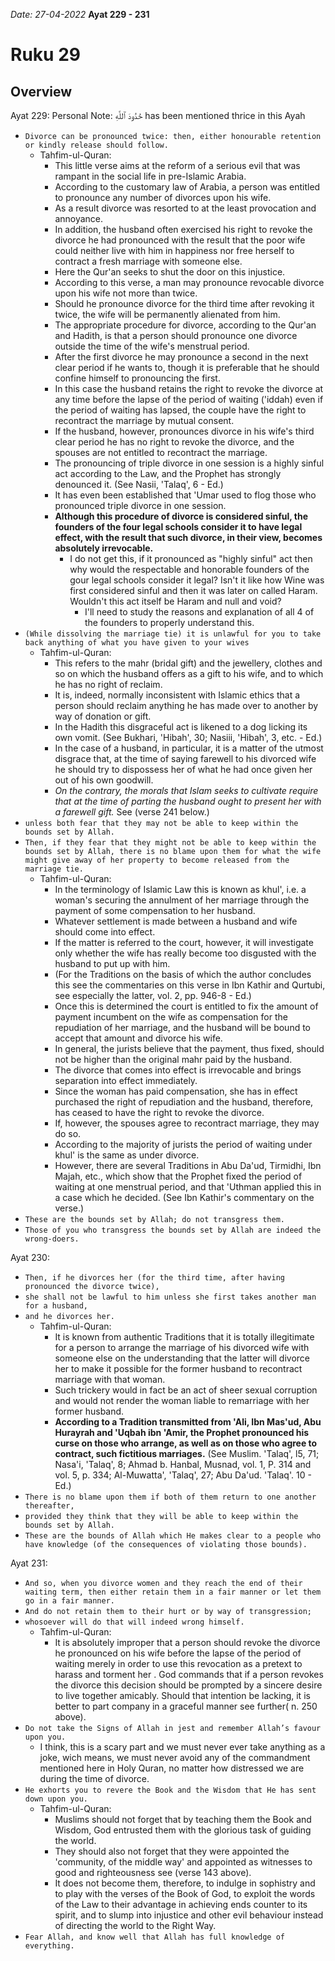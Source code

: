 *Date: 27-04-2022*
**Ayat 229 - 231**
# Ruku 29

## Overview


Ayat 229:
Personal Note:
حُدُودَ ٱللَّهِ has been mentioned thrice in this Ayah

- `Divorce can be pronounced twice: then, either honourable retention or kindly release should follow.`
  - Tahfim-ul-Quran:
    - This little verse aims at the reform of a serious evil that was rampant in the social life in pre-Islamic Arabia. 
    - According to the customary law of Arabia, a person was entitled to pronounce any number of divorces upon his wife. 
    - As a result divorce was resorted to at the least provocation and annoyance. 
    - In addition, the husband often exercised his right to revoke the divorce he had pronounced with the result that the poor wife could neither live with him in happiness nor free herself to contract a fresh marriage with someone else. 
    - Here the Qur'an seeks to shut the door on this injustice. 
    - According to this verse, a man may pronounce revocable divorce upon his wife not more than twice.
    - Should he pronounce divorce for the third time after revoking it twice, the wife will be permanently alienated from him. 
    - The appropriate procedure for divorce, according to the Qur'an and Hadith, is that a person should pronounce one divorce outside the time of the wife's menstrual period.
    - After the first divorce he may pronounce a second in the next clear period if he wants to, though it is preferable that he should confine himself to pronouncing the first. 
    - In this case the husband retains the right to revoke the divorce at any time before the lapse of the period of waiting ('iddah) even if the period of waiting has lapsed, the couple have the right to recontract the marriage by mutual consent. 
    - If the husband, however, pronounces divorce in his wife's third clear period he has no right to revoke the divorce, and the spouses are not entitled to recontract the marriage. 
    - The pronouncing of triple divorce in one session is a highly sinful act according to the Law, and the Prophet has strongly denounced it. (See Nasii, 'Talaq', 6 - Ed.) 
    - It has even been established that 'Umar used to flog those who pronounced triple divorce in one session. 
    - **Although this procedure of divorce is considered sinful, the founders of the four legal schools consider it to have legal effect, with the result that such divorce, in their view, becomes absolutely irrevocable.**
      - I do not get this, if it pronounced as "highly sinful" act then why would the respectable and honorable founders of the gour legal schools consider it legal? Isn't it like how Wine was first considered sinful and then it was later on called Haram. Wouldn't this act itself be Haram and null and void?
        - I'll need to study the reasons and explanation of all 4 of the founders to properly understand this.
- `(While dissolving the marriage tie) it is unlawful for you to take back anything of what you have given to your wives`
  - Tahfim-ul-Quran:
    - This refers to the mahr (bridal gift) and the jewellery, clothes and so on which the husband offers as a gift to his wife, and to which he has no right of reclaim. 
    - It is, indeed, normally inconsistent with Islamic ethics that a person should reclaim anything he has made over to another by way of donation or gift. 
    - In the Hadith this disgraceful act is likened to a dog licking its own vomit. (See Bukhari, 'Hibah', 30; Nasiii, 'Hibah', 3, etc. - Ed.) 
    - In the case of a husband, in particular, it is a matter of the utmost disgrace that, at the time of saying farewell to his divorced wife he should try to dispossess her of what he had once given her out of his own goodwill.
    - *On the contrary, the morals that Islam seeks to cultivate require that at the time of parting the husband ought to present her with a farewell gift.* See (verse 241 below.)
- `unless both fear that they may not be able to keep within the bounds set by Allah.`
- `Then, if they fear that they might not be able to keep within the bounds set by Allah, there is no blame upon them for what the wife might give away of her property to become released from the marriage tie.`
  - Tahfim-ul-Quran:
    - In the terminology of Islamic Law this is known as khul', i.e. a woman's securing the annulment of her marriage through the payment of some compensation to her husband. 
    - Whatever settlement is made between a husband and wife should come into effect. 
    - If the matter is referred to the court, however, it will investigate only whether the wife has really become too disgusted with the husband to put up with him. 
    - (For the Traditions on the basis of which the author concludes this see the commentaries on this verse in Ibn Kathir and Qurtubi, see especially the latter, vol. 2, pp. 946-8 - Ed.) 
    - Once this is determined the court is entitled to fix the amount of payment incumbent on the wife as compensation for the repudiation of her marriage, and the husband will be bound to accept that amount and divorce his wife. 
    - In general, the jurists believe that the payment, thus fixed, should not be higher than the original mahr paid by the husband. 
    - The divorce that comes into effect is irrevocable and brings separation into effect immediately. 
    - Since the woman has paid compensation, she has in effect purchased the right of repudiation and the husband, therefore, has ceased to have the right to revoke the divorce. 
    - If, however, the spouses agree to recontract marriage, they may do so. 
    - According to the majority of jurists the period of waiting under khul' is the same as under divorce. 
    - However, there are several Traditions in Abu Da'ud, Tirmidhi, Ibn Majah, etc., which show that the Prophet fixed the period of waiting at one menstrual period, and that 'Uthman applied this in a case which he decided. (See Ibn Kathir's commentary on the verse.)
- `These are the bounds set by Allah; do not transgress them.` 
- `Those of you who transgress the bounds set by Allah are indeed the wrong-doers.`

Ayat 230:
- `Then, if he divorces her (for the third time, after having pronounced the divorce twice),` 
- `she shall not be lawful to him unless she first takes another man for a husband,` 
- `and he divorces her.` 
  - Tahfim-ul-Quran:
    - It is known from authentic Traditions that it is totally illegitimate for a person to arrange the marriage of his divorced wife with someone else on the understanding that the latter will divorce her to make it possible for the former husband to recontract marriage with that woman. 
    - Such trickery would in fact be an act of sheer sexual corruption and would not render the woman liable to remarriage with her former husband. 
    - **According to a Tradition transmitted from 'Ali, Ibn Mas'ud, Abu Hurayrah and 'Uqbah ibn 'Amir, the Prophet pronounced his curse on those who arrange, as well as on those who agree to contract, such fictitious marriages.** (See Muslim. 'Talaq', l5, 71; Nasa'i, 'Talaq', 8; Ahmad b. Hanbal, Musnad, vol. 1, P. 314 and vol. 5, p. 334; Al-Muwatta', 'Talaq', 27; Abu Da'ud. 'Talaq'. 10 - Ed.)
- `There is no blame upon them if both of them return to one another thereafter,`
- `provided they think that they will be able to keep within the bounds set by Allah.`
- `These are the bounds of Allah which He makes clear to a people who have knowledge (of the consequences of violating those bounds).`


Ayat 231:
- `And so, when you divorce women and they reach the end of their waiting term, then either retain them in a fair manner or let them go in a fair manner.`
- `And do not retain them to their hurt or by way of transgression;`
- `whosoever will do that will indeed wrong himself.`
  - Tahfim-ul-Quran:
    - It is absolutely improper that a person should revoke the divorce he pronounced on his wife before the lapse of the period of waiting merely in order to use this revocation as a pretext to harass and torment her . God commands that if a person revokes the divorce this decision should be prompted by a sincere desire to live together amicably. Should that intention be lacking, it is better to part company in a graceful manner see further( n. 250 above).
- `Do not take the Signs of Allah in jest and remember Allah’s favour upon you.`
  - I think, this is a scary part and we must never ever take anything as a joke, wich means, we must never avoid any of the commandment mentioned here in Holy Quran, no matter how distressed we are during the time of divorce.
- `He exhorts you to revere the Book and the Wisdom that He has sent down upon you.`
  - Tahfim-ul-Quran:
    - Muslims should not forget that by teaching them the Book and Wisdom, God entrusted them with the glorious task of guiding the world.
    - They should also not forget that they were appointed the 'community, of the middle way' and appointed as witnesses to good and righteousness see (verse 143 above). 
    - It does not become them, therefore, to indulge in sophistry and to play with the verses of the Book of God, to exploit the words of the Law to their advantage in achieving ends counter to its spirit, and to slump into injustice and other evil behaviour instead of directing the world to the Right Way.
- `Fear Allah, and know well that Allah has full knowledge of everything.`